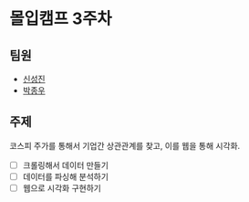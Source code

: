 # 몰입캠프 3주차

## 팀원
* [신성진](https://github.com/sungjin-shin)
* [박종우](https://github.com/jjwow73)

## 주제
코스피 주가를 통해서 기업간 상관관계를 찾고, 이를 웹을 통해 시각화.

- [ ] 크롤링해서 데이터 만들기
- [ ] 데이터를 파싱해 분석하기
- [ ] 웹으로 시각화 구현하기
